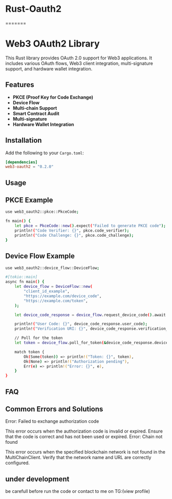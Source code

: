 # Rust-Oauth2
=======
# Web3 OAuth2 Library

This Rust library provides OAuth 2.0 support for Web3 applications. It includes various OAuth flows, Web3 client integration, multi-signature support, and hardware wallet integration.

## Features

- **PKCE (Proof Key for Code Exchange)**
- **Device Flow**
- **Multi-chain Support**
- **Smart Contract Audit**
- **Multi-signature**
- **Hardware Wallet Integration**

## Installation

Add the following to your `Cargo.toml`:

```toml
[dependencies]
web3-oauth2 = "0.2.0"
```
## Usage

## PKCE Example

```bash
use web3_oauth2::pkce::PkceCode;

fn main() {
    let pkce = PkceCode::new().expect("Failed to generate PKCE code");
    println!("Code Verifier: {}", pkce.code_verifier);
    println!("Code Challenge: {}", pkce.code_challenge);
}
```
## Device Flow Example

```bash
use web3_oauth2::device_flow::DeviceFlow;

#[tokio::main]
async fn main() {
    let device_flow = DeviceFlow::new(
        "client_id_example",
        "https://example.com/device_code",
        "https://example.com/token",
    );

    let device_code_response = device_flow.request_device_code().await.expect("Failed to request device code");

    println!("User Code: {}", device_code_response.user_code);
    println!("Verification URI: {}", device_code_response.verification_uri);

    // Poll for the token
    let token = device_flow.poll_for_token(&device_code_response.device_code, device_code_response.interval).await;

    match token {
        Ok(Some(token)) => println!("Token: {}", token),
        Ok(None) => println!("Authorization pending"),
        Err(e) => println!("Error: {}", e),
    }
}
```

## FAQ

## Common Errors and Solutions
Error: Failed to exchange authorization code

This error occurs when the authorization code is invalid or expired. Ensure that the code is correct and has not been used or expired.
Error: Chain not found

This error occurs when the specified blockchain network is not found in the MultiChainClient. Verify that the network name and URL are correctly configured.

## under development 

be carefull before run the code or contact to me on TG:(view profile)



